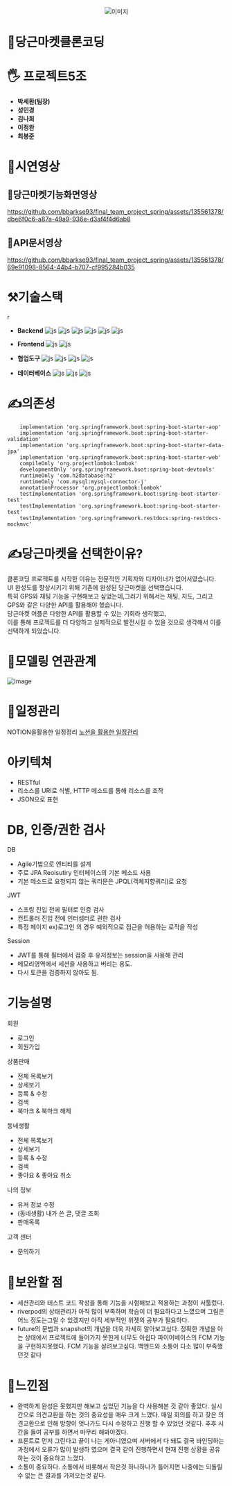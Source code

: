 <p align="center">
  <img src="https://github.com/knh1766/study-dto/assets/135561378/0e9c88bc-ec01-4ac3-85f1-d700ea3a427e" alt="이미지">
</p>

# 🥕당근마켓클론코딩

# 🖐 프로젝트5조

* **박세환(팀장)**
* **성민경**
* **김나희**
* **이정완**
* **최봉준**

# 📌시연영상 

## 🥕당근마켓기능화면영상

https://github.com/bbarkse93/final_team_project_spring/assets/135561378/dbe6f0c6-a87a-49a9-936e-d3af4f4d6ab8

## 📝API문서영상

https://github.com/bbarkse93/final_team_project_spring/assets/135561378/69e91098-8564-44b4-b707-cf995284b035

# ⚒️기술스택
r
- **Backend**
  ![js](https://img.shields.io/badge/spring-6DB33F?style=for-the-badge&logo=spring&logoColor=white)
  ![js](https://img.shields.io/badge/springboot-6DB33F?style=for-the-badge&logo=springboot&logoColor=white)
  ![js](https://img.shields.io/badge/restdoc-6DB33F?style=for-the-badge&logo=&logoColor&logoColor=white)
  ![js](https://img.shields.io/badge/JPA-6DB33F?style=for-the-badge&logo=&logoColor&logoColor=white)
  ![js](https://img.shields.io/badge/postman-FF6C37?style=for-the-badge&logo=postman&logoColor=white)
  ![js](https://img.shields.io/badge/junit-25A162?style=for-the-badge&logo=junit5&logoColor&logoColor=white)


- **Frontend**
  ![js](https://img.shields.io/badge/flutter-F7DF1E?style=for-the-badge&logo=flutter&logoColor=white)
  ![js](https://img.shields.io/badge/dart-0175C2?style=for-the-badge&logo=dart&logoColor=white)


- **협업도구**
  ![js](https://img.shields.io/badge/git-FC6D26?style=for-the-badge&logo=git&logoColor=white)
  ![js](https://img.shields.io/badge/github-181717?style=for-the-badge&logo=github&logoColor=white)
  ![js](https://img.shields.io/badge/slack-4A154B?style=for-the-badge&logo=slack&logoColor=white)
  ![js](https://img.shields.io/badge/notion-181717?style=for-the-badge&logo=notion&logoColor=white)

- **데이터베이스**
  ![js](https://img.shields.io/badge/H2-685EA9?style=for-the-badge&logo=hugo&logoColor=white)
  ![js](https://img.shields.io/badge/mysql-4479A1?style=for-the-badge&logo=mysql&logoColor=white)
  ![js](https://img.shields.io/badge/firestore-C8332D?style=for-the-badge&logo=fireship&logoColor=white)

# ✍의존성

``` implementation group: 'com.auth0', name: 'java-jwt', version: '4.4.0'
    implementation 'org.springframework.boot:spring-boot-starter-aop'
    implementation 'org.springframework.boot:spring-boot-starter-validation'
    implementation 'org.springframework.boot:spring-boot-starter-data-jpa'
    implementation 'org.springframework.boot:spring-boot-starter-web'
    compileOnly 'org.projectlombok:lombok'
    developmentOnly 'org.springframework.boot:spring-boot-devtools'
    runtimeOnly 'com.h2database:h2'
    runtimeOnly 'com.mysql:mysql-connector-j'
    annotationProcessor 'org.projectlombok:lombok'
    testImplementation 'org.springframework.boot:spring-boot-starter-test'
    testImplementation 'org.springframework.boot:spring-boot-starter-test'
    testImplementation 'org.springframework.restdocs:spring-restdocs-mockmvc'
```

# ✍당근마켓을 선택한이유?

</hr>
클론코딩 프로젝트를 시작한 이유는 전문적인 기획자와 디자이너가 없어서였습니다. <br/>UI 완성도를 향상시키기 위해 기존에 완성된 당근마켓을 선택했습니다. <br/>특히 GPS와 채팅 기능을 구현해보고 싶었는데,그러기 위해서는 채팅, 지도, 그리고 GPS와 같은 다양한 API를 활용해야 했습니다. <br/> 
당근마켓 어플은 다양한 API를 활용할 수 있는 기회라 생각했고, <br/>이를 통해 프로젝트를 더 다양하고 실제적으로 발전시킬 수 있을 것으로 생각해서 이를 선택하게 되었습니다.

# 📄모델링 연관관계

![image](https://github.com/bbarkse93/final_team_project_spring/assets/135561378/49ca4593-614a-4e08-b51f-03582f3e7e89)

# 📆일정관리

NOTION을활용한 일정정리
[노션을 활용한 일정관리](https://paper-danthus-c42.notion.site/f473120179164f3a98cfe8353d668450?v=1266b3496a8142b898bdf4cb8f3311ce&pvs=4, "노션을 활용한 일정관리")

# 아키텍쳐
* RESTful
* 리소스를 URI로 식별, HTTP 메소드를 통해 리소스를 조작
* JSON으로 표현

# DB, 인증/권한 검사

DB
* Agile기법으로 엔티티를 설계
* 주로 JPA Reoisutiry 인터페이스의 기본 메소드 사용
* 기본 메소드로 요청되지 않는 쿼리문은 JPQL(객체지향쿼리)로 요청

JWT
* 스프링 진입 전에 필터로 인증 검사
* 컨트롤러 진입 전에 인터셉터로 권한 검사
* 특정 페이지 ex)로그인 의 경우 예외적으로 접근을 허용하는 로직을 작성

Session
* JWT를 통해 필터에서 검증 후 유저정보는 session을 사용해 관리
* 메모리영역에서 세션을 사용하고 버리는 용도.
* 다시 토큰을 검증하지 않아도 됨.

# 기능설명

회원
* 로그인
* 회원가입

상품판매
* 전체 목록보기
* 상세보기
* 등록 & 수정
* 검색
* 북마크 & 북마크 해제

동네생활
* 전체 목록보기
* 상세보기
* 등록 & 수정
* 검색
* 좋아요 & 좋아요 취소

나의 정보
* 유저 정보 수정
* (동네생활) 내가 쓴 글, 댓글 조회
* 판매목록

고객 센터
* 문의하기

# 🔶보완할 점

* 세션관리와 테스트 코드 작성을 통해 기능을 시험해보고 적용하는 과정이 서툴렀다.
* riverpod의 상태관리가 아직 많이 부족하며 학습이 더 필요하다고 느꼈으며 그림은 어느 정도는그릴 수 있겠지만
  아직 세부적인 위젯의 공부가 필요하다.
* future의 문법과 snapshot의 개념을 더욱 자세히 알아보고싶다.
  정확한 개념을 아는 상태에서 프로젝트에 들어가지 못한게 너무도 아쉽다
  파이어베이스의 FCM 기능을 구현하지못했다. FCM 기능을 살려보고싶다.
  백엔드와 소통이 다소 많이 부족했던것 같다

# 🔶느낀점

* 완벽하게 완성은 못했지만 해보고 싶었던 기능을 다 사용해본 것 같아 좋았다.
  실시간으로 의견교환을 하는 것의 중요성을 매우 크게 느꼈다.
  매일 회의를 하고 잦은 의견교환으로 인해 방향이 엇나가도 다시 수정하고 진행 할 수 있었던 것같다.
  추후 시간을 들여 공부를 하면서 마무리 해봐야겠다.
* 프론트로 먼저 그린다고 끝이 나는 게아니였으며 서버에서 다 돼도 결국 바인딩하는 과정에서 오류가 많이 발생하
  였으며 결국 같이 진행하면서 현재 진행 상황을 공유하는 것이 중요하고 느꼈다.
* 소통이 중요하다.
  소통에서 비롯해서 작은것 하나하나가 틀어지면 나중에는 되돌릴수 없는 큰 결과를 가져오는것 같다.
